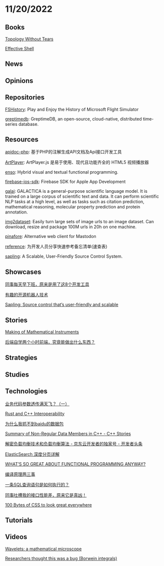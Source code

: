 # 11/20/2022

## Books
[Topology Without Tears](https://www.topologywithouttears.net/)

[Effective Shell](https://effective-shell.com/)

## News

## Opinions

## Repositories
[FSHistory](https://github.com/s-macke/FSHistory): Play and Enjoy the History of Microsoft Flight Simulator

[greptimedb](https://github.com/GreptimeTeam/greptimedb): GreptimeDB, an open-source, cloud-native, distributed time-series database.

## Resources
[apidoc-php](https://gitee.com/hg-code/apidoc-php): 基于PHP的注解生成API文档及Api接口开发工具

[ArtPlayer](https://gitee.com/mirrors/ArtPlayer): ArtPlayer.js 是易于使用、现代且功能齐全的 HTML5 视频播放器

[enso](https://github.com/enso-org/enso): Hybrid visual and textual functional programming.

[firebase-ios-sdk](https://github.com/firebase/firebase-ios-sdk): Firebase SDK for Apple App Development

[galai](https://github.com/paperswithcode/galai): GALACTICA is a general-purpose scientific language model. It is trained on a large corpus of scientific text and data. It can perform scientific NLP tasks at a high level, as well as tasks such as citation prediction, mathematical reasoning, molecular property prediction and protein annotation.

[img2dataset](https://github.com/rom1504/img2dataset): Easily turn large sets of image urls to an image dataset. Can download, resize and package 100M urls in 20h on one machine.

[pinafore](https://github.com/nolanlawson/pinafore): Alternative web client for Mastodon

[reference](https://github.com/jaywcjlove/reference): 为开发人员分享快速参考备忘清单(速查表)

[sapling](https://github.com/facebook/sapling): A Scalable, User-Friendly Source Control System.

## Showcases
[同事每天早下班，原来是用了这8个开发工具](https://juejin.cn/post/7165302993812717582)

[有趣的开源机器人技术](https://www.oschina.net/project/awesome?columnId=34)

[Sapling: Source control that’s user-friendly and scalable](https://engineering.fb.com/2022/11/15/open-source/sapling-source-control-scalable/)

## Stories
[Making of Mathematical Instruments](https://www.c82.net/blog/?id=90)

[后端自学两个小时前端，究竟能做出什么东西？](https://juejin.cn/post/7166624661491580941)

## Strategies

## Studies

## Technologies
[业务代码参数透传满天飞？（一）](https://juejin.cn/post/7165427212911378445)

[Rust and C++ Interoperability](https://slint-ui.com/blog/rust-and-cpp.html)

[为什么我抓不到baidu的数据包](https://juejin.cn/post/7165737844613316638)

[Summary of Non-Regular Data Members in C++ - C++ Stories](https://www.cppstories.com/2022/non-regular-members/)

[解密负载均衡技术和负载均衡算法 - 京东云开发者的独家号 - 开发者头条](https://toutiao.io/posts/q1jz8l3)

[ElasticSearch 深度分页详解](https://my.oschina.net/u/4090830/blog/5593128)

[WHAT’S SO GREAT ABOUT FUNCTIONAL PROGRAMMING ANYWAY?](https://jrsinclair.com/articles/2022/whats-so-great-about-functional-programming-anyway/)

[编译原理两三事](https://juejin.cn/post/7166902365499441188)

[一条SQL查询语句是如何执行的？](https://mp.weixin.qq.com/s/WJoIkVtggvzxH__hGqVnHw)

[同事吐槽我的接口性能差，原来它是真凶！](https://juejin.cn/post/7166965043253215240)

[100 Bytes of CSS to look great everywhere](https://www.swyx.io/css-100-bytes)

## Tutorials

## Videos
[Wavelets: a mathematical microscope](https://www.youtube.com/watch?v=jnxqHcObNK4)

[Researchers thought this was a bug (Borwein integrals)](https://www.youtube.com/watch?v=851U557j6HE)
